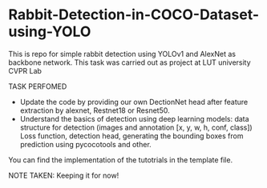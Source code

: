 # Rabbit-Detection-in-COCO-Dataset-using-YOLO
This is repo for simple rabbit detection using YOLOv1 and AlexNet as backbone network. This task was carried out as project at LUT university CVPR Lab 




TASK PERFOMED
- Update the code by providing our own DectionNet head after feature extraction by alexnet, Restnet18 or Resnet50.
- Understand the basics of detection using deep learning models: data structure for detection (images and annotation [x, y, w, h, conf, class]) 
Loss function, detection head, generating the bounding boxes from prediction using pycocotools and other.

You can find the implementation of the tutotrials in the template file.

NOTE TAKEN:
Keeping it for now!
